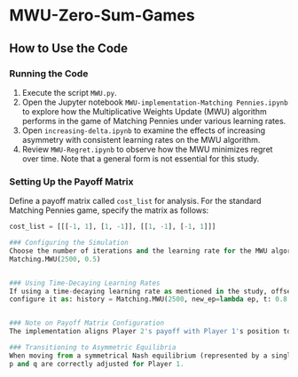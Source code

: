 # MWU-Zero-Sum-Games

## How to Use the Code

### Running the Code
1. Execute the script `MWU.py`.
2. Open the Jupyter notebook `MWU-implementation-Matching Pennies.ipynb` to explore how the Multiplicative Weights Update (MWU) algorithm performs in the game of Matching Pennies under various learning rates.
3. Open `increasing-delta.ipynb` to examine the effects of increasing asymmetry with consistent learning rates on the MWU algorithm.
4. Review `MWU-Regret.ipynb` to observe how the MWU minimizes regret over time. Note that a general form is not essential for this study.

### Setting Up the Payoff Matrix
Define a payoff matrix called `cost_list` for analysis. For the standard Matching Pennies game, specify the matrix as follows:
```python
cost_list = [[[-1, 1], [1, -1]], [[1, -1], [-1, 1]]]

### Configuring the Simulation
Choose the number of iterations and the learning rate for the MWU algorithm. For example, to run 2500 iterations with a constant learning rate of 0.5, use:
Matching.MWU(2500, 0.5)


### Using Time-Decaying Learning Rates
If using a time-decaying learning rate as mentioned in the study, offset the denominator slightly to prevent the MWU from stagnating at the Nash Equilibrium. For instance, for a learning rate \epsilon=\frac{1}{t^{1/3}}
configure it as: history = Matching.MWU(2500, new_ep=lambda ep, t: 0.8 / t**(1/3))


### Note on Payoff Matrix Configuration
The implementation aligns Player 2's payoff with Player 1's position to replicate findings from Bailey and Piliouras. Altering the cost_list to reflect Player 1’s perspective does not impact the results.

### Transitioning to Asymmetric Equilibria
When moving from a symmetrical Nash equilibrium (represented by a single point) to an asymmetric setting where each player has different strategies (yet still represented by a single point), ensure that the strategies
p and q are correctly adjusted for Player 1.

